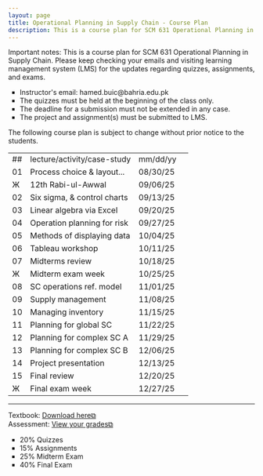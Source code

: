 ```yaml
---
layout: page
title: Operational Planning in Supply Chain - Course Plan
description: This is a course plan for SCM 631 Operational Planning in Supply Chain.
---
```

Important notes: This is a course plan for SCM 631 Operational Planning in Supply Chain. Please keep checking your emails and visiting learning management system (LMS) for the updates regarding quizzes, assignments, and exams.

<ul style="list-style-type:square;">
  <li>Instructor's email: hamed.buic@bahria.edu.pk</li>
  <li>The quizzes must be held at the beginning of the class only.</li>
  <li>The deadline for a submission must not be extended in any case.</li>
   <li>The project and assignment(s) must be submitted to LMS.</li>
 </ul>

The following course plan is subject to change without prior notice to the students.

<table>
  <tr>
    <td>##</td>
    <td>lecture/activity/case-study</td>
    <td>mm/dd/yy</td>
  </tr>
  <tr>
    <td>01</td>
    <td>Process choice & layout...</td>
    <td>08/30/25</td>
  </tr>
  <tr>
    <td>Ж</td>
    <td>12th Rabi-ul-Awwal</td>
    <td>09/06/25</td>
    <td></td>
  </tr>
  <tr>
    <td>02</td>
    <td>Six sigma, & control charts</td>
    <td>09/13/25</td>
  </tr>
  <tr>
    <td>03</td>
    <td>Linear algebra via Excel</td>
    <td>09/20/25 	</td>
  </tr>
  <tr>
    <td>04</td>
    <td>Operation planning for risk</td>
    <td>09/27/25</td>
    <td></td>
  </tr>
  <tr>
    <td>05</td>
    <td>Methods of displaying data</td>
    <td>10/04/25</td>
  </tr>
  <tr>
    <td>06</td>
    <td>Tableau workshop</td>
    <td>10/11/25</td>
  </tr>
  <tr>
    <td>07</td>
    <td>Midterms review</td>
    <td>10/18/25</td>
  </tr>
  </tr>
  <tr>
  <td>Ж</td>
  <td>Midterm exam week</td>
  <td>10/25/25</td>
  </tr>
  <tr>
    <td>08</td>
    <td>SC operations ref. model</td>
    <td>11/01/25</td>
  <tr>
    <td>09</td>
    <td>Supply management</td>
    <td>11/08/25</td>
  </tr>
  <tr>
    <td>10</td>
    <td>Managing inventory</td>
    <td>11/15/25</td>
  </tr>
  <tr>
    <td>11</td>
    <td>Planning for global SC</td>
    <td>11/22/25</td>
  </tr>
  <tr>
    <td>12</td>
    <td>Planning for complex SC A</td>
    <td>11/29/25</td>
  </tr>
  <tr>
    <td>13</td>
    <td>Planning for complex SC B</td>
    <td>12/06/25</td>
  </tr>
  <tr>
    <td>14</td>
    <td>Project presentation</td>
    <td>12/13/25</td>
  </tr>
  <tr>
    <td>15</td>
    <td>Final review</td>
    <td>12/20/25</td>
  </tr>
  <tr>
  <td>Ж</td>
  <td>Final exam week</td>
  <td>12/27/25</td>
  </tr>
</table>

<hr class="solid">

Textbook: <a href="https://drive.google.com/file/d/1qLwA6FHoct-CXmYY32mepHPQ6QWmptT7" target="_blank" rel="noopener noreferrer">Download here&#x29c9;</a><br/>
Assessment: <a href="https://drive.google.com/file/d/1Gd90vbP7Qr42tVlNzhCnE__FpO-nrfzF" target="_blank" rel="noopener noreferrer">View your grades&#x29c9;</a>
  <ul style="list-style-type:square;">
   <li>20% Quizzes</li>
   <li>15% Assignments</li>
   <li>25% Midterm Exam</li>
   <li>40% Final Exam</li>
  </ul>
